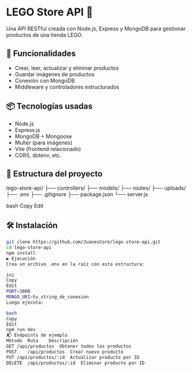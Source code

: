 # LEGO Store API 🧱

Una API RESTful creada con Node.js, Express y MongoDB para gestionar productos de una tienda LEGO.

## 🚀 Funcionalidades

- Crear, leer, actualizar y eliminar productos
- Guardar imágenes de productos
- Conexión con MongoDB
- Middleware y controladores estructurados

## 📦 Tecnologías usadas

- Node.js
- Express.js
- MongoDB + Mongoose
- Multer (para imágenes)
- Vite (frontend relacionado)
- CORS, dotenv, etc.

## 📁 Estructura del proyecto

lego-store-api/
├── controllers/
├── models/
├── routes/
├── uploads/
├── .env
├── .gitignore
├── package.json
└── server.js

bash
Copy
Edit

## 🛠 Instalación

```bash
git clone https://github.com/JuanesCore/lego-store-api.git
cd lego-store-api
npm install
▶️ Ejecución
Crea un archivo .env en la raíz con esta estructura:

ini
Copy
Edit
PORT=3000
MONGO_URI=tu_string_de_conexion
Luego ejecuta:

bash
Copy
Edit
npm run dev
📬 Endpoints de ejemplo
Método	Ruta	Descripción
GET	/api/productos	Obtener todos los productos
POST	/api/productos	Crear nuevo producto
PUT	/api/productos/:id	Actualizar producto por ID
DELETE	/api/productos/:id	Eliminar producto por ID
